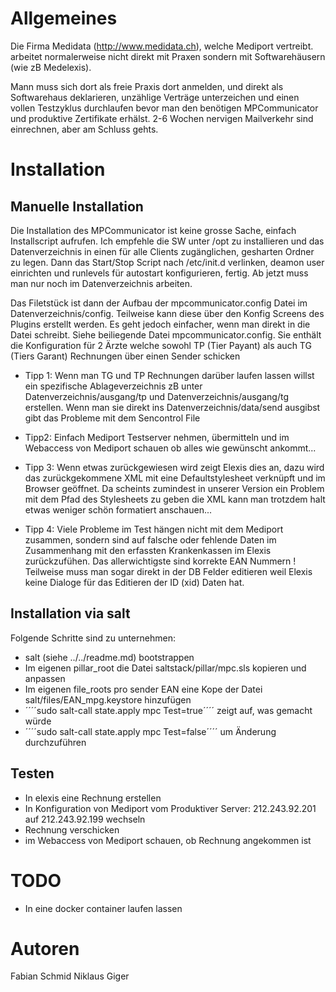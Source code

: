 # Allgemeines

Die Firma Medidata (http://www.medidata.ch), welche Mediport vertreibt. arbeitet normalerweise nicht direkt mit Praxen sondern mit Softwarehäusern (wie zB Medelexis).

Mann muss sich dort als freie Praxis dort anmelden, und direkt als Softwarehaus deklarieren, unzählige Verträge unterzeichen und einen vollen Testzyklus durchlaufen
bevor man den benötigen MPCommunicator und produktive Zertifikate erhälst. 2-6 Wochen nervigen Mailverkehr  sind einrechnen, aber am Schluss gehts.

# Installation

## Manuelle Installation

Die Installation des MPCommunicator ist keine grosse Sache, einfach Installscript aufrufen. Ich empfehle die SW unter /opt zu installieren und das Datenverzeichnis
in einen für alle Clients zugänglichen, gesharten Ordner zu legen. Dann das Start/Stop Script nach /etc/init.d verlinken, deamon user einrichten
und runlevels für autostart konfigurieren, fertig. Ab jetzt muss man nur noch im Datenverzeichnis arbeiten.

Das Filetstück ist dann der Aufbau der mpcommunicator.config Datei im Datenverzeichnis/config. Teilweise kann diese über den Konfig Screens des Plugins erstellt werden.
Es geht jedoch einfacher, wenn man direkt in die Datei schreibt. Siehe beiliegende Datei mpcommunicator.config. Sie enthält die Konfiguration für
2 Ärzte welche sowohl TP (Tier Payant) als auch TG (Tiers Garant) Rechnungen über einen Sender schicken

* Tipp 1:
		Wenn man TG und TP Rechnungen darüber laufen lassen willst ein spezifische Ablageverzeichnis zB unter Datenverzeichnis/ausgang/tp und Datenverzeichnis/ausgang/tg erstellen.
		Wenn man sie direkt ins Datenverzeichnis/data/send ausgibst gibt das Probleme mit dem Sencontrol File

* Tipp2:
		Einfach Mediport Testserver nehmen,  übermitteln und im Webaccess von Mediport schauen ob alles wie gewünscht ankommt...

* Tipp 3:
		Wenn etwas zurückgewiesen wird zeigt Elexis dies an, dazu wird das zurückgekommene XML mit eine Defaultstylesheet verknüpft und im Browser geöffnet.
		Da scheints zumindest in unserer Version ein Problem mit dem Pfad des Stylesheets zu geben die XML kann man trotzdem halt etwas weniger schön formatiert anschauen...

* Tipp 4:
		Viele Probleme im Test hängen nicht mit dem Mediport zusammen, sondern sind auf falsche oder fehlende Daten im Zusammenhang mit den erfassten Krankenkassen im Elexis zurückzufühen.
		Das allerwichtigste sind korrekte EAN Nummern ! Teilweise muss man sogar direkt in der DB Felder editieren weil Elexis keine Dialoge für das Editieren der ID (xid) Daten hat.

## Installation via salt

Folgende Schritte sind zu unternehmen:
* salt (siehe ../../readme.md)  bootstrappen
* Im eigenen pillar_root die Datei saltstack/pillar/mpc.sls kopieren und anpassen
* Im eigenen file_roots pro sender EAN eine Kope der Datei salt/files/EAN<ean>_mpg.keystore hinzufügen
* ´´´´sudo salt-call state.apply mpc Test=true´´´´ zeigt auf, was gemacht würde
* ´´´´sudo salt-call state.apply mpc Test=false´´´´ um Änderung durchzuführen

## Testen

* In elexis eine Rechnung erstellen
* In Konfiguration von Mediport vom Produktiver Server: 212.243.92.201 auf  212.243.92.199 wechseln
* Rechnung verschicken
* im Webaccess von Mediport schauen, ob Rechnung angekommen ist

# TODO

* In eine docker container laufen lassen

# Autoren

Fabian Schmid
Niklaus Giger

